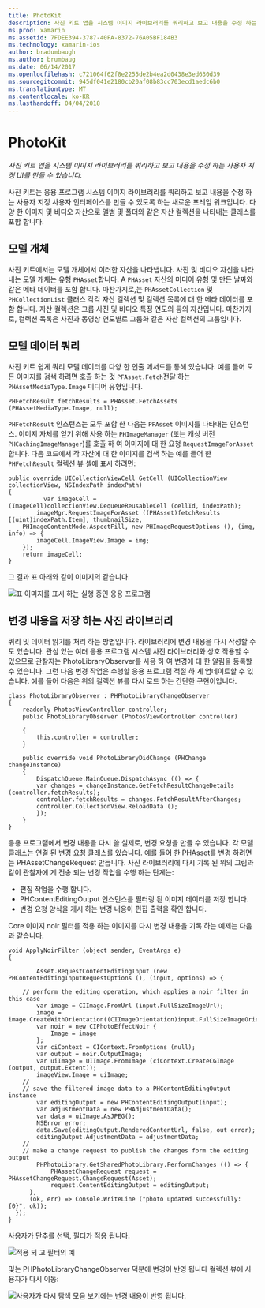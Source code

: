 ```yaml
---
title: PhotoKit
description: 사진 키트 앱을 시스템 이미지 라이브러리를 쿼리하고 보고 내용을 수정 하는 사용자 지정 UI를 만들 수 있습니다.
ms.prod: xamarin
ms.assetid: 7FDEE394-3787-40FA-8372-76A05BF184B3
ms.technology: xamarin-ios
author: bradumbaugh
ms.author: brumbaug
ms.date: 06/14/2017
ms.openlocfilehash: c721064f62f8e2255de2b4ea2d0438e3ed630d39
ms.sourcegitcommit: 945df041e2180cb20af08b83cc703ecd1aedc6b0
ms.translationtype: MT
ms.contentlocale: ko-KR
ms.lasthandoff: 04/04/2018
---
```

# <a name="photokit"></a>PhotoKit

_사진 키트 앱을 시스템 이미지 라이브러리를 쿼리하고 보고 내용을 수정 하는 사용자 지정 UI를 만들 수 있습니다._

사진 키트는 응용 프로그램 시스템 이미지 라이브러리를 쿼리하고 보고 내용을 수정 하는 사용자 지정 사용자 인터페이스를 만들 수 있도록 하는 새로운 프레임 워크입니다. 다양 한 이미지 및 비디오 자산으로 앨범 및 폴더와 같은 자산 컬렉션을 나타내는 클래스를 포함 합니다.

## <a name="model-objects"></a>모델 개체
사진 키트에서는 모델 개체에서 이러한 자산을 나타냅니다. 사진 및 비디오 자신을 나타내는 모델 개체는 유형 `PHAsset`합니다. A `PHAsset` 자산의 미디어 유형 및 만든 날짜와 같은 메타 데이터를 포함 합니다.
마찬가지로,는 `PHAssetCollection` 및 `PHCollectionList` 클래스 각각 자산 컬렉션 및 컬렉션 목록에 대 한 메타 데이터를 포함 합니다. 자산 컬렉션은 그룹 사진 및 비디오 특정 연도의 등의 자산입니다. 마찬가지로, 컬렉션 목록은 사진과 동영상 연도별로 그룹화 같은 자산 컬렉션의 그룹입니다.

## <a name="querying-model-data"></a>모델 데이터 쿼리
사진 키트 쉽게 쿼리 모델 데이터를 다양 한 인출 메서드를 통해 있습니다. 예를 들어 모든 이미지를 검색 하려면 호출 하는 것 `PFAsset.Fetch`전달 하는 `PHAssetMediaType.Image` 미디어 유형입니다.

    PHFetchResult fetchResults = PHAsset.FetchAssets (PHAssetMediaType.Image, null);

`PHFetchResult` 인스턴스는 모두 포함 한 다음는 `PFAsset` 이미지를 나타내는 인스턴스. 이미지 자체를 얻기 위해 사용 하는 `PHImageManager` (또는 캐싱 버전 `PHCachingImageManager`)를 호출 하 여 이미지에 대 한 요청 `RequestImageForAsset`합니다. 다음 코드에서 각 자산에 대 한 이미지를 검색 하는 예를 들어 한 `PHFetchResult` 컬렉션 뷰 셀에 표시 하려면:


    public override UICollectionViewCell GetCell (UICollectionView collectionView, NSIndexPath indexPath)
    {
              var imageCell = (ImageCell)collectionView.DequeueReusableCell (cellId, indexPath);
            imageMgr.RequestImageForAsset ((PHAsset)fetchResults [(uint)indexPath.Item], thumbnailSize,
        PHImageContentMode.AspectFill, new PHImageRequestOptions (), (img, info) => {
            imageCell.ImageView.Image = img;
        });
        return imageCell;
    }

그 결과 표 아래와 같이 이미지의 같습니다.

![](photokit-images/image4.png "표 이미지를 표시 하는 실행 중인 응용 프로그램")
 
## <a name="saving-changes-to-the-photo-library"></a>변경 내용을 저장 하는 사진 라이브러리

쿼리 및 데이터 읽기를 처리 하는 방법입니다. 라이브러리에 변경 내용을 다시 작성할 수도 있습니다. 관심 있는 여러 응용 프로그램 시스템 사진 라이브러리와 상호 작용할 수 있으므로 관찰자는 PhotoLibraryObserver를 사용 하 여 변경에 대 한 알림을 등록할 수 있습니다. 그런 다음 변경 작업은 수행할 응용 프로그램 적절 하 게 업데이트할 수 있습니다. 예를 들어 다음은 위의 컬렉션 뷰를 다시 로드 하는 간단한 구현이입니다.

    class PhotoLibraryObserver : PHPhotoLibraryChangeObserver
    {
        readonly PhotosViewController controller;
        public PhotoLibraryObserver (PhotosViewController controller)
        
        {
            this.controller = controller;
        }
    
        public override void PhotoLibraryDidChange (PHChange changeInstance)
        {
            DispatchQueue.MainQueue.DispatchAsync (() => {
            var changes = changeInstance.GetFetchResultChangeDetails (controller.fetchResults);
            controller.fetchResults = changes.FetchResultAfterChanges;
            controller.CollectionView.ReloadData ();
            });
        }
    }
    
응용 프로그램에서 변경 내용을 다시 쓸 실제로, 변경 요청을 만들 수 있습니다. 각 모델 클래스는 연결 된 변경 요청 클래스를 있습니다. 예를 들어 한 PHAsset를 변경 하려면는 PHAssetChangeRequest 만듭니다. 사진 라이브러리에 다시 기록 된 위의 그림과 같이 관찰자에 게 전송 되는 변경 작업을 수행 하는 단계는:

-   편집 작업을 수행 합니다.
-   PHContentEditingOutput 인스턴스를 필터링 된 이미지 데이터를 저장 합니다.
-   변경 요청 양식을 게시 하는 변경 내용이 편집 출력을 확인 합니다.

Core 이미지 noir 필터를 적용 하는 이미지를 다시 변경 내용을 기록 하는 예제는 다음과 같습니다.

    void ApplyNoirFilter (object sender, EventArgs e)
    {
            
            Asset.RequestContentEditingInput (new PHContentEditingInputRequestOptions (), (input, options) => {
            
        // perform the editing operation, which applies a noir filter in this case
            var image = CIImage.FromUrl (input.FullSizeImageUrl);
            image = image.CreateWithOrientation((CIImageOrientation)input.FullSizeImageOrientation);
            var noir = new CIPhotoEffectNoir {
                Image = image
            };
            var ciContext = CIContext.FromOptions (null);
            var output = noir.OutputImage;
            var uiImage = UIImage.FromImage (ciContext.CreateCGImage (output, output.Extent));
            imageView.Image = uiImage;
        //
        // save the filtered image data to a PHContentEditingOutput instance
            var editingOutput = new PHContentEditingOutput(input);
            var adjustmentData = new PHAdjustmentData();
            var data = uiImage.AsJPEG();
            NSError error;
            data.Save(editingOutput.RenderedContentUrl, false, out error);
            editingOutput.AdjustmentData = adjustmentData;
        //
        // make a change request to publish the changes form the editing output
            PHPhotoLibrary.GetSharedPhotoLibrary.PerformChanges (() => {
                PHAssetChangeRequest request = PHAssetChangeRequest.ChangeRequest(Asset);
                request.ContentEditingOutput = editingOutput;
          },
          (ok, err) => Console.WriteLine ("photo updated successfully: {0}", ok));
      });
    }
    
사용자가 단추를 선택, 필터가 적용 됩니다.

![](photokit-images/image5.png "적용 되 고 필터의 예")
 
및는 PHPhotoLibraryChangeObserver 덕분에 변경이 반영 됩니다 컬렉션 뷰에 사용자가 다시 이동:

![](photokit-images/image6.png "사용자가 다시 탐색 모음 보기에는 변경 내용이 반영 됩니다.")
